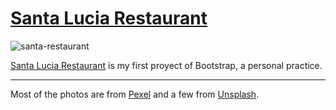 # [Santa Lucia Restaurant](https://lunkaz.github.io/santa-restaurant/)

![santa-restaurant](https://i.hipertextual.com/2018/09/07/Santa.png)


[Santa Lucia Restaurant](https://lunkaz.github.io/santa-restaurant/) is my first proyect of Bootstrap, a personal practice.

---
Most of the photos are from [Pexel](https://www.pexels.com/) and a few from [Unsplash](https://unsplash.com/).
